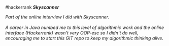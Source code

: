 #hackerrank
<b><i>Skyscanner</i></b>

<i>
Part of the online interview I did with Skyscanner.<br/>
<br/>
A career in Java numbed me to this level of algorithmic work and the online interface (Hackerrank) wasn't very OOP-esc so I didn't do well, encouraging me to start this GIT repo to keep my algorithmic thinking alive.</i>